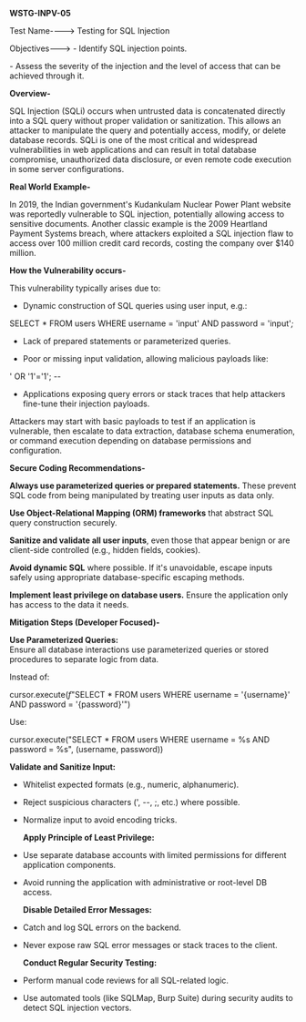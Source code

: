 **WSTG-INPV-05**

Test Name----\> Testing for SQL Injection

Objectives---\> \- Identify SQL injection points.

\- Assess the severity of the injection and the level of access that can be achieved through it.

**Overview-**

SQL Injection (SQLi) occurs when untrusted data is concatenated directly into a SQL query without proper validation or sanitization. This allows an attacker to manipulate the query and potentially access, modify, or delete database records. SQLi is one of the most critical and widespread vulnerabilities in web applications and can result in total database compromise, unauthorized data disclosure, or even remote code execution in some server configurations.

**Real World Example-**

In 2019, the Indian government's Kudankulam Nuclear Power Plant website was reportedly vulnerable to SQL injection, potentially allowing access to sensitive documents. Another classic example is the 2009 Heartland Payment Systems breach, where attackers exploited a SQL injection flaw to access over 100 million credit card records, costing the company over $140 million.

**How the Vulnerability occurs-**

This vulnerability typically arises due to:

* Dynamic construction of SQL queries using user input, e.g.:

SELECT \* FROM users WHERE username \= 'input' AND password \= 'input'*;*

* Lack of prepared statements or parameterized queries.

* Poor or missing input validation, allowing malicious payloads like:

' OR '1'\='1'; \--

* Applications exposing query errors or stack traces that help attackers fine-tune their injection payloads.

Attackers may start with basic payloads to test if an application is vulnerable, then escalate to data extraction, database schema enumeration, or command execution depending on database permissions and configuration.

**Secure Coding Recommendations-**

  **Always use parameterized queries or prepared statements.** These prevent SQL code from being manipulated by treating user inputs as data only.

  **Use Object-Relational Mapping (ORM) frameworks** that abstract SQL query construction securely.

  **Sanitize and validate all user inputs**, even those that appear benign or are client-side controlled (e.g., hidden fields, cookies).

  **Avoid dynamic SQL** where possible. If it's unavoidable, escape inputs safely using appropriate database-specific escaping methods.

  **Implement least privilege on database users.** Ensure the application only has access to the data it needs.

**Mitigation Steps (Developer Focused)-**

**Use Parameterized Queries:**  
Ensure all database interactions use parameterized queries or stored procedures to separate logic from data.

Instead of:

cursor.execute(*f*"SELECT \* FROM users WHERE username \= '{username}' AND password \= '{password}'")

Use:

cursor.execute("SELECT \* FROM users WHERE username \= %s AND password \= %s", (username, password))

  **Validate and Sanitize Input:**

* Whitelist expected formats (e.g., numeric, alphanumeric).  
* Reject suspicious characters (', \--, ;, etc.) where possible.  
* Normalize input to avoid encoding tricks.

  **Apply Principle of Least Privilege:**

* Use separate database accounts with limited permissions for different application components.  
* Avoid running the application with administrative or root-level DB access.

  **Disable Detailed Error Messages:**

* Catch and log SQL errors on the backend.  
* Never expose raw SQL error messages or stack traces to the client.

  **Conduct Regular Security Testing:**

* Perform manual code reviews for all SQL-related logic.  
* Use automated tools (like SQLMap, Burp Suite) during security audits to detect SQL injection vectors.

